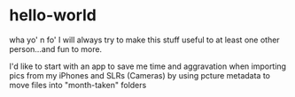 # hello-world
wha yo' n fo'
I will always try to make this stuff useful to at least one other person...and fun to more.

I'd like to start with an app to save me time and aggravation when importing pics from my iPhones and SLRs (Cameras) by using pcture metadata to move files into "month-taken" folders
